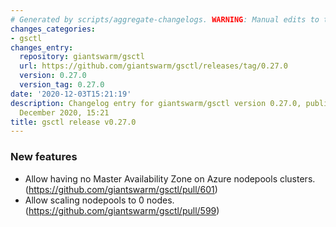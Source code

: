 ```yaml
---
# Generated by scripts/aggregate-changelogs. WARNING: Manual edits to this files will be overwritten.
changes_categories:
- gsctl
changes_entry:
  repository: giantswarm/gsctl
  url: https://github.com/giantswarm/gsctl/releases/tag/0.27.0
  version: 0.27.0
  version_tag: 0.27.0
date: '2020-12-03T15:21:19'
description: Changelog entry for giantswarm/gsctl version 0.27.0, published on 03
  December 2020, 15:21
title: gsctl release v0.27.0
---
```


### New features

- Allow having no Master Availability Zone on Azure nodepools clusters. (https://github.com/giantswarm/gsctl/pull/601)
- Allow scaling nodepools to 0 nodes. (https://github.com/giantswarm/gsctl/pull/599)


